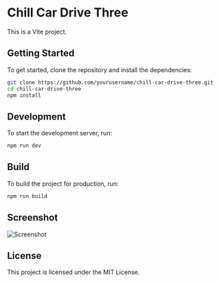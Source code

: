 # Chill Car Drive Three

This is a Vite project.

## Getting Started

To get started, clone the repository and install the dependencies:

```bash
git clone https://github.com/yourusername/chill-car-drive-three.git
cd chill-car-drive-three
npm install
```

## Development

To start the development server, run:

```bash
npm run dev
```

## Build

To build the project for production, run:

```bash
npm run build
```

## Screenshot

![Screenshot](./public/sample.gif)

## License

This project is licensed under the MIT License.